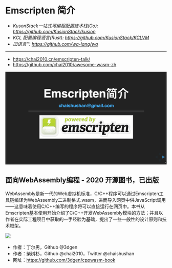 # Emscripten 简介

- *KusonStack一站式可编程配置技术栈(Go): https://github.com/KusionStack/kusion*
- *KCL 配置编程语言(Rust): https://github.com/KusionStack/KCLVM*
- *凹语言™: https://github.com/wa-lang/wa*

----

- https://chai2010.cn/emscripten-talk/
- https://github.com/chai2010/awesome-wasm-zh

[![](screenshot.png)](https://chai2010.cn/emscripten-talk)


## 面向WebAssembly编程 - 2020 开源图书，已出版

WebAssembly是新一代的Web虚拟机标准，C/C++程序可以通过Emscripten工具链编译为WebAssembly二进制格式.wasm，进而导入网页中供JavaScript调用——这意味着使用C/C++编写的程序将可以直接运行在网页中。本书从Emscripten基本使用开始介绍了C/C++开发WebAssembly模块的方法；并且以作者在实际工程项目中获取的一手经验为基础，提出了一些一般性的设计原则和技术框架。

![](https://chai2010.cn/images/book-wasm-02.jpg)

- 作者：丁尔男，Github @3dgen
- 作者：柴树杉，Github @chai2010，Twitter @chaishushan
- 网址：https://github.com/3dgen/cppwasm-book

